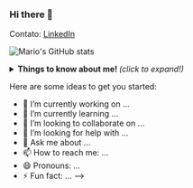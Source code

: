 ### Hi there 👋

Contato:
[LinkedIn](https://linkedin.com/in/menezesmario)

![Mario's GitHub stats](https://github-readme-stats.vercel.app/api?username=anuraghazra&show_icons=true&theme=radical)


<details>
  <summary> <b> Things to know about me! </b> <i>(click to expand!)</i> </summary>
  
  <br>
  
  This is goin to be hidden
</details>

Here are some ideas to get you started:

- 🔭 I’m currently working on ...
- 🌱 I’m currently learning ...
- 👯 I’m looking to collaborate on ...
- 🤔 I’m looking for help with ...
- 💬 Ask me about ...
- 📫 How to reach me: ...
- 😄 Pronouns: ...
- ⚡ Fun fact: ...
-->
